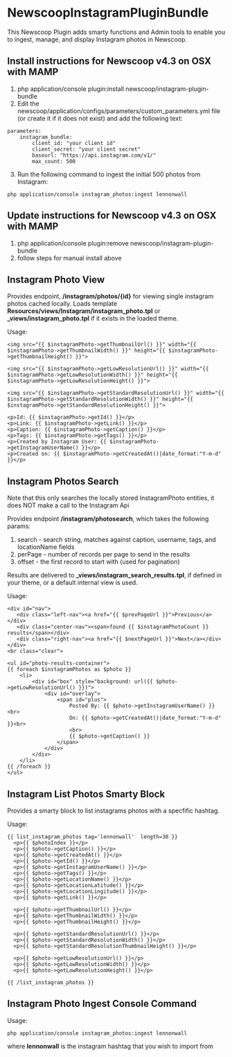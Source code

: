 NewscoopInstagramPluginBundle
===================

This Newscoop Plugin adds smarty functions and Admin tools to enable you to ingest, manage, and display Instagram photos in Newscoop.


Install instructions for Newscoop v4.3 on OSX with MAMP
------------------------

1. php application/console plugin:install newscoop/instagram-plugin-bundle 
2. Edit the newscoop/application/configs/parameters/custom_parameters.yml file (or create it if it does not exist) and add the following text:
```
parameters:
    instagram_bundle:
        client_id: "your client id"
        client_secret: "your client secret"
        baseurl: "https://api.instagram.com/v1/"
        max_count: 500
```
3. Run the following command to ingest the initial 500 photos from Instagram:
```
php application/console instagram_photos:ingest lennonwall
```

Update instructions for Newscoop v4.3 on OSX with MAMP
------------------------

1. php application/console plugin:remove newscoop/instagram-plugin-bundle
6. follow steps for manual install above



Instagram Photo View
------------------------

Provides endpoint, **/instagram/photos/{id}** for viewing single instagram photos cached locally.  Loads template **Resources/views/Instagram/instagram_photo.tpl** or **_views/instagram_photo.tpl** if it exists in the loaded theme.

Usage:
```smarty
<img src="{{ $instagramPhoto->getThumbnailUrl() }}" width="{{ $instagramPhoto->getThumbnailWidth() }}" height="{{ $instagramPhoto->getThumbnailHeight() }}">

<img src="{{ $instagramPhoto->getLowResolutionUrl() }}" width="{{ $instagramPhoto->getLowResolutionWidth() }}" height="{{ $instagramPhoto->getLowResolutionHeight() }}">

<img src="{{ $instagramPhoto->getStandardResolutionUrl() }}" width="{{ $instagramPhoto->getStandardResolutionWidth() }}" height="{{ $instagramPhoto->getStandardResolutionHeight() }}">

<p>Id: {{ $instagramPhoto->getId() }}</p>
<p>Link: {{ $instagramPhoto->getLink() }}</p>
<p>Caption: {{ $instagramPhoto->getCaption() }}</p>
<p>Tags: {{ $instagramPhoto->getTags() }}</p>
<p>Created by Instagram User: {{ $instagramPhoto->getInstagramUserName() }}</p>
<p>Created on: {{ $instagramPhoto->getCreatedAt()|date_format:"Y-m-d" }}</p>
```

Instagram Photos Search 
------------------------

Note that this only searches the locally stored InstagramPhoto entities, it does NOT make a call to the Instagram Api

Provides endpoint **/instagram/photosearch**, which takes the following params:

1. search - search string, matches against caption, username, tags, and locationName fields
2. perPage - number of records per page to send in the results
3. offset - the first record to start with (used for pagination)

Results are delivered to **_views/instagram_search_results.tpl**, if defined in your theme, or a default internal view is used.

Usage:
```smarty
<div id="nav">
   <div class="left-nav"><a href="{{ $prevPageUrl }}">Previous</a></div>
   <div class="center-nav"><span>found {{ $instagramPhotoCount }} results</span></div>
   <div class="right-nav"><a href="{{ $nextPageUrl }}">Next</a></div>
</div>
<br class="clear">

<ul id="photo-results-container">
{{ foreach $instagramPhotos as $photo }}
    <li>
        <div id="box" style="background: url({{ $photo->getLowResolutionUrl() }})">
            <div id="overlay">
                <span id="plus">
                    Posted By: {{ $photo->getInstagramUserName() }}<br>
                    On: {{ $photo->getCreatedAt()|date_format:"Y-m-d" }}<br>
                    <br>
                    {{ $photo->getCaption() }}
                </span>
            </div>
        </div>
    </li>
{{ /foreach }}
</ul>
```
 
Instagram List Photos Smarty Block
------------------------

Provides a smarty block to list instagrams photos with a specfific hashtag.

Usage:
```smarty
{{ list_instagram_photos tag='lennonwall'  length=30 }}
  <p>{{ $photoIndex }}</p>
  <p>{{ $photo->getCaption() }}</p>
  <p>{{ $photo->getCreatedAt() }}</p>
  <p>{{ $photo->getId() }}</p>
  <p>{{ $photo->getInstagramUserName() }}</p>
  <p>{{ $photo->getTags() }}</p>
  <p>{{ $photo->getLocationName() }}</p>
  <p>{{ $photo->getLocationLatitude() }}</p>
  <p>{{ $photo->getLocationLingitude() }}</p>
  <p>{{ $photo->getLink() }}</p>

  <p>{{ $photo->getThumbnailUrl() }}</p>
  <p>{{ $photo->getThumbnailWidth() }}</p>
  <p>{{ $photo->getThumbnailHeight() }}</p>

  <p>{{ $photo->getStandardResolutionUrl() }}</p>
  <p>{{ $photo->getStandardResolutionWidth() }}</p>
  <p>{{ $photo->getStandardResolutionThumbnailHeight() }}</p>

  <p>{{ $photo->getLowResolutionUrl() }}</p>
  <p>{{ $photo->getLowResolutionWidth() }}</p>
  <p>{{ $photo->getLowResolutionHeight() }}</p>

{{ /list_instagram_photos }}
```

Instagram Photo Ingest Console Command
------------------------

Usage:
```
php application/console instagram_photos:ingest lennonwall
```

where **lennonwall** is the instagram hashtag that you wish to import from
